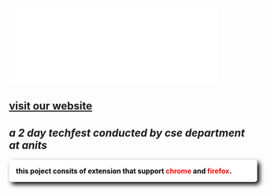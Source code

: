 ![logo](/chrome/addon/cursors/logo.png)

[visit our website](http://www.cursors.anits.edu.in/)
---
***a 2 day techfest conducted by cse department at anits***
---

<style>
    .card{
        padding:1em;
        background:white;
        border-radius:5px;
        color:black;
        font-weight:bold;
        box-shadow:5px 5px 10px black;
    }
    span{
        color:red;
    }
</style>
<div class="card">
  this poject consits of extension that support <span>chrome</span> and <span>firefox</span>.
</div>